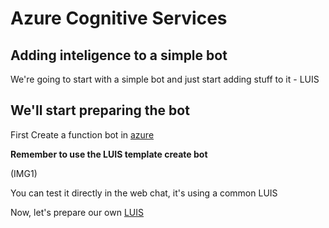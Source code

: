 # Azure Cognitive Services

## Adding inteligence to a simple bot

We're going to start with a simple bot and just start adding stuff to it - LUIS

## We'll start preparing the bot

First Create a function bot in [azure](https://portal.azure.com/)

**Remember to use the LUIS template create bot**

(IMG1)

You can test it directly in the web chat, it's using a common LUIS

Now, let's prepare our own [LUIS](https://github.com/xpandit/azurewebinar_cognitiveservices/wiki/LUIS)